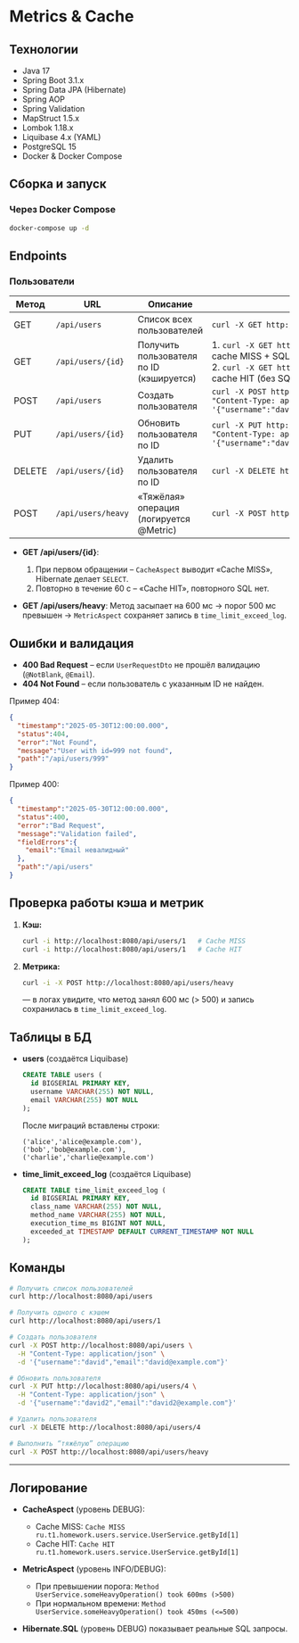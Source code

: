 # Metrics & Cache

## Технологии

* Java 17
* Spring Boot 3.1.x
* Spring Data JPA (Hibernate)
* Spring AOP
* Spring Validation
* MapStruct 1.5.x
* Lombok 1.18.x
* Liquibase 4.x (YAML)
* PostgreSQL 15
* Docker & Docker Compose

## Сборка и запуск

### Через Docker Compose

```bash
docker-compose up -d
```

## Endpoints

### Пользователи

| Метод  | URL                | Описание                                 | Пример запроса                                                                                                                                           |
| ------ | ------------------ | ---------------------------------------- | -------------------------------------------------------------------------------------------------------------------------------------------------------- |
| GET    | `/api/users`       | Список всех пользователей                | `curl -X GET http://localhost:8080/api/users`                                                                                                            |
| GET    | `/api/users/{id}`  | Получить пользователя по ID (кэшируется) | 1. `curl -X GET http://localhost:8080/api/users/1` – cache MISS + SQL SELECT<br>2. `curl -X GET http://localhost:8080/api/users/1` – cache HIT (без SQL) |
| POST   | `/api/users`       | Создать пользователя                     | `curl -X POST http://localhost:8080/api/users -H "Content-Type: application/json" -d '{"username":"david","email":"david@example.com"}'`                 |
| PUT    | `/api/users/{id}`  | Обновить пользователя по ID              | `curl -X PUT http://localhost:8080/api/users/4 -H "Content-Type: application/json" -d '{"username":"david2","email":"david2@example.com"}'`              |
| DELETE | `/api/users/{id}`  | Удалить пользователя по ID               | `curl -X DELETE http://localhost:8080/api/users/4`                                                                                                       |
| POST   | `/api/users/heavy` | «Тяжёлая» операция (логируется @Metric)  | `curl -X POST http://localhost:8080/api/users/heavy`                                                                                                     |

* **GET /api/users/{id}**:

    1. При первом обращении – `CacheAspect` выводит «Cache MISS», Hibernate делает `SELECT`.
    2. Повторно в течение 60 с – «Cache HIT», повторного SQL нет.
* **GET /api/users/heavy**:
  Метод засыпает на 600 мс → порог 500 мс превышен → `MetricAspect` сохраняет запись в `time_limit_exceed_log`.


## Ошибки и валидация

* **400 Bad Request** – если `UserRequestDto` не прошёл валидацию (`@NotBlank`, `@Email`).
* **404 Not Found** – если пользователь с указанным ID не найден.

Пример 404:

```json
{
  "timestamp":"2025-05-30T12:00:00.000",
  "status":404,
  "error":"Not Found",
  "message":"User with id=999 not found",
  "path":"/api/users/999"
}
```

Пример 400:

```json
{
  "timestamp":"2025-05-30T12:00:00.000",
  "status":400,
  "error":"Bad Request",
  "message":"Validation failed",
  "fieldErrors":{
    "email":"Email невалидный"
  },
  "path":"/api/users"
}
```

## Проверка работы кэша и метрик

1. **Кэш:**

   ```bash
   curl -i http://localhost:8080/api/users/1   # Cache MISS
   curl -i http://localhost:8080/api/users/1   # Cache HIT
   ```

2. **Метрика:**

   ```bash
   curl -i -X POST http://localhost:8080/api/users/heavy
   ```

   — в логах увидите, что метод занял 600 мс (> 500) и запись сохранилась в `time_limit_exceed_log`.


## Таблицы в БД

* **users** (создаётся Liquibase)

  ```sql
  CREATE TABLE users (
    id BIGSERIAL PRIMARY KEY,
    username VARCHAR(255) NOT NULL,
    email VARCHAR(255) NOT NULL
  );
  ```

  После миграций вставлены строки:

  ```
  ('alice','alice@example.com'),
  ('bob','bob@example.com'),
  ('charlie','charlie@example.com')
  ```

* **time\_limit\_exceed\_log** (создаётся Liquibase)

  ```sql
  CREATE TABLE time_limit_exceed_log (
    id BIGSERIAL PRIMARY KEY,
    class_name VARCHAR(255) NOT NULL,
    method_name VARCHAR(255) NOT NULL,
    execution_time_ms BIGINT NOT NULL,
    exceeded_at TIMESTAMP DEFAULT CURRENT_TIMESTAMP NOT NULL
  );
  ```


## Команды

```bash
# Получить список пользователей
curl http://localhost:8080/api/users

# Получить одного с кэшем
curl http://localhost:8080/api/users/1

# Создать пользователя
curl -X POST http://localhost:8080/api/users \
  -H "Content-Type: application/json" \
  -d '{"username":"david","email":"david@example.com"}'

# Обновить пользователя
curl -X PUT http://localhost:8080/api/users/4 \
  -H "Content-Type: application/json" \
  -d '{"username":"david2","email":"david2@example.com"}'

# Удалить пользователя
curl -X DELETE http://localhost:8080/api/users/4

# Выполнить “тяжёлую” операцию
curl -X POST http://localhost:8080/api/users/heavy
```

---

## Логирование

* **CacheAspect** (уровень DEBUG):

    * Cache MISS: `Cache MISS ru.t1.homework.users.service.UserService.getById[1]`
    * Cache HIT: `Cache HIT ru.t1.homework.users.service.UserService.getById[1]`

* **MetricAspect** (уровень INFO/DEBUG):

    * При превышении порога: `Method UserService.someHeavyOperation() took 600ms (>500)`
    * При нормальном времени: `Method UserService.someHeavyOperation() took 450ms (<=500)`

* **Hibernate.SQL** (уровень DEBUG) показывает реальные SQL запросы.

